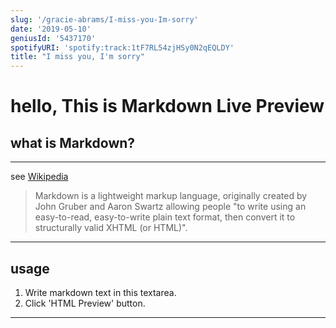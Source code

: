 ```yaml
---
slug: '/gracie-abrams/I-miss-you-Im-sorry'
date: '2019-05-10'
geniusId: '5437170'
spotifyURI: 'spotify:track:1tF7RL54zjHSy0N2qEQLDY'
title: "I miss you, I'm sorry"
---
```


# hello, This is Markdown Live Preview

## what is Markdown?

---

see [Wikipedia](https://en.wikipedia.org/wiki/Markdown)

> Markdown is a lightweight markup language, originally created by John Gruber and Aaron Swartz allowing people "to
> write using an easy-to-read, easy-to-write plain text format, then convert it to structurally valid XHTML (or HTML)".

---

## usage

1. Write markdown text in this textarea.
2. Click 'HTML Preview' button.

---
